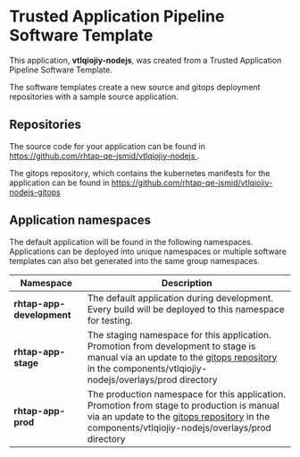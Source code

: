 # Trusted Application Pipeline Software Template

This application, **vtlqiojiy-nodejs**, was created from a Trusted Application Pipeline Software Template.

The software templates create a new source and gitops deployment repositories with a sample source application. 

## Repositories

The source code for your application can be found in [https://github.com/rhtap-qe-jsmid/vtlqiojiy-nodejs ](https://github.com/rhtap-qe-jsmid/vtlqiojiy-nodejs ).
 
The gitops repository, which contains the kubernetes manifests for the application can be found in 
[https://github.com/rhtap-qe-jsmid/vtlqiojiy-nodejs-gitops ](https://github.com/rhtap-qe-jsmid/vtlqiojiy-nodejs-gitops ) 

## Application namespaces 

The default application will be found in the following namespaces. Applications can be deployed into unique namespaces or multiple software templates can also bet generated into the same group namespaces.  

|  Namespace   |  Description   |  
| -------- | -------- |   
| **rhtap-app-development** | The default application during development. Every build will be deployed to this namespace for testing. | 
| **rhtap-app-stage** | The staging namespace for this application. Promotion from development to stage is manual via an update to the [gitops repository](https://github.com/rhtap-qe-jsmid/vtlqiojiy-nodejs-gitops ) in the components/vtlqiojiy-nodejs/overlays/prod directory |  
| **rhtap-app-prod** | The production namespace for this application. Promotion from stage to production is manual via an update to the [gitops repository](https://github.com/rhtap-qe-jsmid/vtlqiojiy-nodejs-gitops ) in the components/vtlqiojiy-nodejs/overlays/prod directory | 